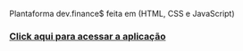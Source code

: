 Plantaforma dev.finance$ feita em (HTML, CSS e JavaScript)

<h3><a href="https://deyvi-dev.github.io/dev_finance/">Click aqui para acessar a aplicação</a><h3>
